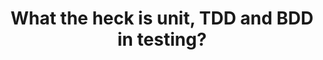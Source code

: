 ---
title: What the heck is unit, TDD and BDD in testing?
tags: [English ,External Post, Testing, BDD, TDD, Software Development]
style: fill
color: success
description: I was thinking to publish an article about this, but researching some information I found this written by one of the most popular persons in the mediatic world of software testing (Joe Colantonio), in the future I will write my own article about this in Spanish (with my particular touch of humor), so just go and read Joe Colantionio's Explanation about Unit, BDD and TDD.
external_url: https://www.joecolantonio.com/unit-tdd-and-bdd-testing-whats-the-difference/
---